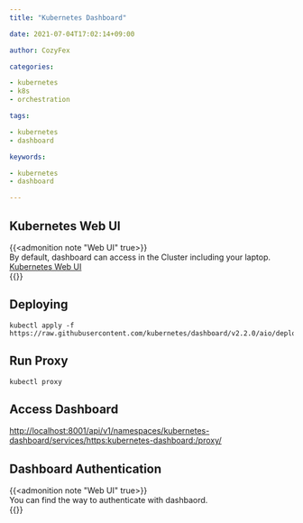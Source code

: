 ```yaml
---
title: "Kubernetes Dashboard"

date: 2021-07-04T17:02:14+09:00

author: CozyFex

categories:

- kubernetes
- k8s
- orchestration

tags:

- kubernetes
- dashboard

keywords:

- kubernetes
- dashboard

---
```


## Kubernetes Web UI

{{<admonition note "Web UI" true>}}  
By default, dashboard can access in the Cluster including your laptop.  
[Kubernetes Web UI](https://kubernetes.io/docs/tasks/access-application-cluster/web-ui-dashboard/)  
{{</admonition>}}

## Deploying

```shell
kubectl apply -f https://raw.githubusercontent.com/kubernetes/dashboard/v2.2.0/aio/deploy/recommended.yaml
```

## Run Proxy

```shell
kubectl proxy
```

## Access Dashboard

[http://localhost:8001/api/v1/namespaces/kubernetes-dashboard/services/https:kubernetes-dashboard:/proxy/](http://localhost:8001/api/v1/namespaces/kubernetes-dashboard/services/https:kubernetes-dashboard:/proxy/)

## Dashboard Authentication

{{<admonition note "Web UI" true>}}  
You can find the way to authenticate with dashbaord.  
{{</admonition>}}

